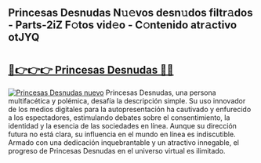 ## Princesas Desnudas N𝚞𝚎vos desn𝚞dos filtr𝚊dos - Parts-2iZ F𝚘tos vid𝚎o - C𝚘ntenido atr𝚊ctivo otJYQ

# <h2><a href="http://mbda2m.tromn.icu/?c=Princesas+Desnudas">🔗👉👉👉 Princesas Desnudas 🔗🔗</a></h2>

[![Princesas Desnudas nuevo](https://i.imgur.com/pEAQMta.gif)](http://mbda2m.tromn.icu/?c=Princesas+Desnudas)
Princesas Desnudas, una persona multifacética y polémica, desafía la descripción simple. Su uso innovador de los medios digitales para la autopresentación ha cautivado y enfurecido a los espectadores, estimulando debates sobre el consentimiento, la identidad y la esencia de las sociedades en línea. Aunque su dirección futura no está clara, su influencia en el mundo en línea es indiscutible. Armado con una dedicación inquebrantable y un atractivo innegable, el progreso de Princesas Desnudas en el universo virtual es ilimitado.
